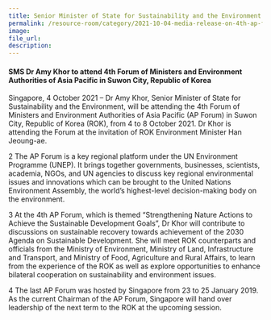 ```yaml
---  
title: Senior Minister of State for Sustainability and the Environment Dr Amy Khor to attend 4th Forum of Ministers and Environment Authorities of Asia Pacific in Suwon City, Republic of Korea  
permalink: /resource-room/category/2021-10-04-media-release-on-4th-ap-forum/  
image:  
file_url:  
description:  
---  
```


#### SMS Dr Amy Khor to attend 4th Forum of Ministers and Environment Authorities of Asia Pacific in Suwon City, Republic of Korea

Singapore, 4 October 2021 – Dr Amy Khor, Senior Minister of State for Sustainability and the Environment, will be attending the 4th Forum of Ministers and Environment Authorities of Asia Pacific (AP Forum) in Suwon City, Republic of Korea (ROK), from 4 to 8 October 2021. Dr Khor is attending the Forum at the invitation of ROK Environment Minister Han Jeoung-ae. 

2 The AP Forum is a key regional platform under the UN Environment Programme (UNEP). It brings together governments, businesses, scientists, academia, NGOs, and UN agencies to discuss key regional environmental issues and innovations which can be brought to the United Nations Environment Assembly, the world’s highest-level decision-making body on the environment. 

3 At the 4th AP Forum, which is themed “Strengthening Nature Actions to Achieve the Sustainable Development Goals”, Dr Khor will contribute to discussions on sustainable recovery towards achievement of the 2030 Agenda on Sustainable Development. She will meet ROK counterparts and officials from the Ministry of Environment, Ministry of Land, Infrastructure and Transport, and Ministry of Food, Agriculture and Rural Affairs, to learn from the experience of the ROK as well as explore opportunities to enhance bilateral cooperation on sustainability and environment issues.

4 The last AP Forum was hosted by Singapore from 23 to 25 January 2019. As the current Chairman of the AP Forum, Singapore will hand over leadership of the next term to the ROK at the upcoming session. 
